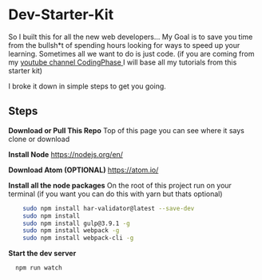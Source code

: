 # Dev-Starter-Kit


So I built this for all the new web developers... My Goal is to save you time from the bullsh*t of spending hours looking for ways to speed up your learning. Sometimes all we want to do is just code.
(if you are coming from my  [youtube channel CodingPhase ](https://www.youtube.com/channel/UC46wWUso9H5KPQcoL9iE3Ug) I will base all my tutorials from this starter kit)

I broke it down in simple steps to get you going.

**Steps**
---------

**Download or Pull This Repo**
	Top of this page you can see where it says clone or download

 **Install Node**
	https://nodejs.org/en/

**Download Atom (OPTIONAL)**
	https://atom.io/

 **Install all the node packages** 
On the root of this project run on your terminal (if you want you can do this with yarn but thats optional)
```bash
    sudo npm install har-validator@latest --save-dev
    sudo npm install
    sudo npm install gulp@3.9.1 -g 
    sudo npm install webpack -g
    sudo npm install webpack-cli -g
```
    

**Start the dev server**
```bash
  npm run watch
```
